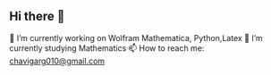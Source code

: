## Hi there 👋
🔭 I’m currently working on Wolfram Mathematica, Python,Latex
🌱 I’m currently studying Mathematics
📫 How to reach me: chavigarg010@gmail.com

